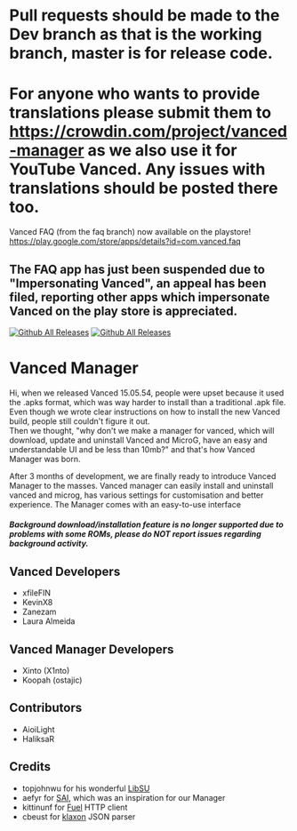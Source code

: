 Pull requests should be made to the Dev branch as that is the working branch, master is for release code.
======
For anyone who wants to provide translations please submit them to https://crowdin.com/project/vanced-manager as we also use it for YouTube Vanced. Any issues with translations should be posted there too.
======
Vanced FAQ (from the faq branch) now available on the playstore! https://play.google.com/store/apps/details?id=com.vanced.faq
## The FAQ app has just been suspended due to "Impersonating Vanced", an appeal has been filed, reporting other apps which impersonate Vanced on the play store is appreciated.

[![Github All Releases](https://img.shields.io/github/downloads/YTVanced/VancedManager/total.svg)](https://github.com/YTVanced/VancedManager/releases/latest) [![Github All Releases](https://img.shields.io/github/release/YTVanced/VancedManager.svg)](https://github.com/YTVanced/VancedManager/releases/latest) 
# Vanced Manager
Hi, when we released Vanced 15.05.54, people were upset because it used the .apks format, which was way harder to install than a traditional .apk file. Even though we wrote clear instructions on how to install the new Vanced build, people still couldn't figure it out.  
Then we thought, "why don't we make a manager for vanced, which will download, update and uninstall Vanced and MicroG, have an easy and understandable UI and be less than 10mb?" and that's how Vanced Manager was born.  
  
After 3 months of development, we are finally ready to introduce Vanced Manager to the masses. Vanced manager can easily install and uninstall vanced and microg, has various settings for customisation and better experience. The Manager comes with an easy-to-use interface  

##### Background download/installation feature is no longer supported due to problems with some ROMs, please do NOT report issues regarding background activity.  

## Vanced Developers
- xfileFIN
- KevinX8
- Zanezam
- Laura Almeida

## Vanced Manager Developers
- Xinto (X1nto)
- Koopah (ostajic)

## Contributors
- AioiLight  
- HaliksaR

## Credits
- topjohnwu for his wonderful [LibSU](https://github.com/topjohnwu/libsu)
- aefyr for [SAI](https://github.com/aefyr/SAI), which was an inspiration for our Manager
- kittinunf for [Fuel](https://github.com/kittinunf/Fuel) HTTP client
- cbeust for [klaxon](https://github.com/cbeust/klaxon) JSON parser
